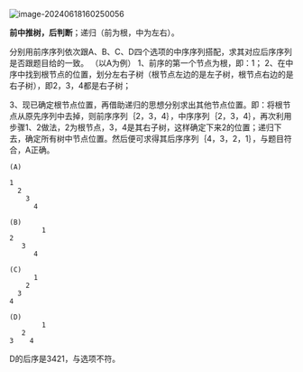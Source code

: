 ![image-20240618160250056](https://cdn.jsdelivr.net/gh/sword4869/pic1@main/images/202406181602105.png)

**前中推树，后判断**；递归（前为根，中为左右）。

分别用前序序列依次跟A、B、C、D四个选项的中序序列搭配，求其对应后序序列是否跟题目给的一致。
（以A为例）
1、前序的第一个节点为根，即：1；
2、在中序中找到根节点的位置，划分左右子树（根节点左边的是左子树，根节点右边的是右子树），即2，3，4都是右子树；

3、现已确定根节点位置，再借助递归的思想分别求出其他节点位置。即：将根节点从原先序列中去掉，则前序序列｛2，3，4｝，中序序列｛2，3，4｝，再次利用步骤1、2做法，2为根节点，3，4是其右子树，这样确定下来2的位置；递归下去，确定所有树中节点位置。然后便可求得其后序序列｛4，3，2，1｝，与题目符合，A正确。

```
(A)

1
  2 
    3  
      4
      
(B)
		1
2
   3
      4

(C)
      1
    2
  3
4

(D)
		1
   2
3    4
```

D的后序是3421，与选项不符。